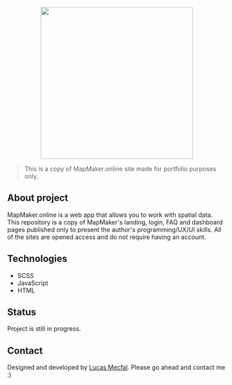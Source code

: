 <p align="center">
  <img src="https://mapmaker-portfolio.netlify.com/media/maplogo.png" width="350">
</p>

> This is a copy of MapMaker.online site made for portfolio purposes only.

## About project
MapMaker.online is a web app that allows you to work with spatial data. This repository is a copy of MapMaker's landing, login, FAQ and dashboard pages published only to present the author's programming/UX/UI skills. All of the sites are opened access and do not require having an account.

## Technologies
* SCSS
* JavaScript
* HTML

## Status
Project is still in progress.

## Contact
Designed and developed by [Lucas Mecfal](mailto:lukme00@gmail.com). Please go ahead and contact me :) 

